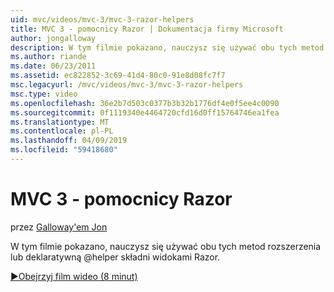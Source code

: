 ```yaml
---
uid: mvc/videos/mvc-3/mvc-3-razor-helpers
title: MVC 3 - pomocnicy Razor | Dokumentacja firmy Microsoft
author: jongalloway
description: W tym filmie pokazano, nauczysz się używać obu tych metod rozszerzenia lub deklaratywną @helper składni widokami Razor.
ms.author: riande
ms.date: 06/23/2011
ms.assetid: ec822852-3c69-41d4-80c0-91e8d08fc7f7
msc.legacyurl: /mvc/videos/mvc-3/mvc-3-razor-helpers
msc.type: video
ms.openlocfilehash: 36e2b7d503c0377b3b32b1776df4e0f5ee4c0090
ms.sourcegitcommit: 0f1119340e4464720cfd16d0ff15764746ea1fea
ms.translationtype: MT
ms.contentlocale: pl-PL
ms.lasthandoff: 04/09/2019
ms.locfileid: "59418680"
---
```

# <a name="mvc-3---razor-helpers"></a>MVC 3 - pomocnicy Razor

przez [Galloway'em Jon](https://github.com/jongalloway)

W tym filmie pokazano, nauczysz się używać obu tych metod rozszerzenia lub deklaratywną @helper składni widokami Razor.

[&#9654;Obejrzyj film wideo (8 minut)](https://channel9.msdn.com/Blogs/ASP-NET-Site-Videos/mvc-3-razor-helpers)
